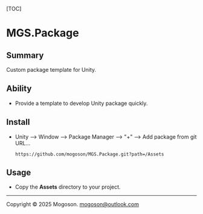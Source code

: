 [TOC]

# MGS.Package

## Summary

Custom package template for Unity.

## Ability

- Provide a template to develop Unity package quickly.

## Install

- Unity --> Window --> Package Manager --> "+" --> Add package from git URL...

  ```text
  https://github.com/mogoson/MGS.Package.git?path=/Assets
  ```

## Usage

- Copy the **Assets** directory to your project.

---

Copyright © 2025 Mogoson.	mogoson@outlook.com